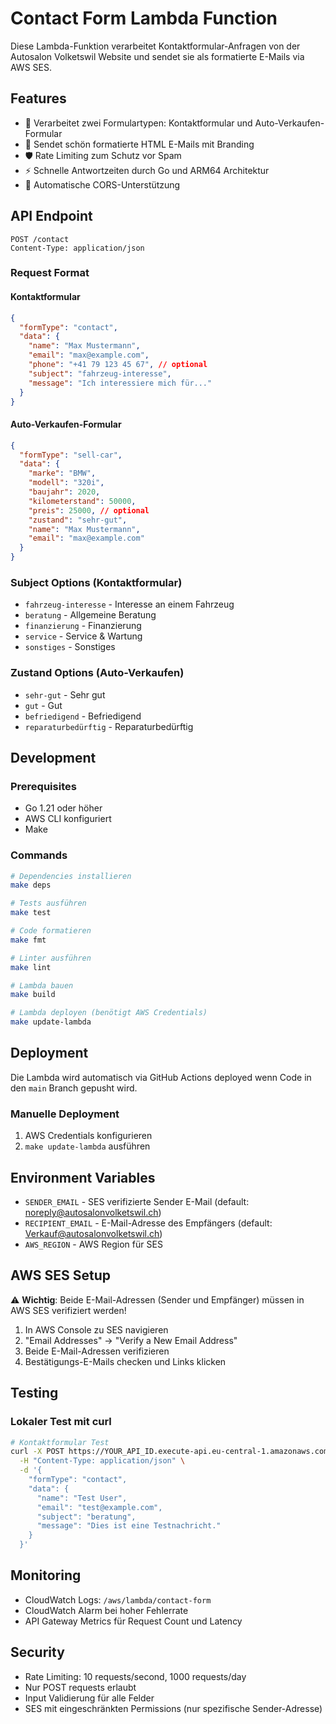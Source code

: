 # Contact Form Lambda Function

Diese Lambda-Funktion verarbeitet Kontaktformular-Anfragen von der Autosalon Volketswil Website und sendet sie als formatierte E-Mails via AWS SES.

## Features

- 📧 Verarbeitet zwei Formulartypen: Kontaktformular und Auto-Verkaufen-Formular
- 🎨 Sendet schön formatierte HTML E-Mails mit Branding
- 🛡️ Rate Limiting zum Schutz vor Spam
- ⚡ Schnelle Antwortzeiten durch Go und ARM64 Architektur
- 🔄 Automatische CORS-Unterstützung

## API Endpoint

```
POST /contact
Content-Type: application/json
```

### Request Format

#### Kontaktformular
```json
{
  "formType": "contact",
  "data": {
    "name": "Max Mustermann",
    "email": "max@example.com",
    "phone": "+41 79 123 45 67", // optional
    "subject": "fahrzeug-interesse",
    "message": "Ich interessiere mich für..."
  }
}
```

#### Auto-Verkaufen-Formular
```json
{
  "formType": "sell-car",
  "data": {
    "marke": "BMW",
    "modell": "320i",
    "baujahr": 2020,
    "kilometerstand": 50000,
    "preis": 25000, // optional
    "zustand": "sehr-gut",
    "name": "Max Mustermann",
    "email": "max@example.com"
  }
}
```

### Subject Options (Kontaktformular)
- `fahrzeug-interesse` - Interesse an einem Fahrzeug
- `beratung` - Allgemeine Beratung
- `finanzierung` - Finanzierung
- `service` - Service & Wartung
- `sonstiges` - Sonstiges

### Zustand Options (Auto-Verkaufen)
- `sehr-gut` - Sehr gut
- `gut` - Gut
- `befriedigend` - Befriedigend
- `reparaturbedürftig` - Reparaturbedürftig

## Development

### Prerequisites
- Go 1.21 oder höher
- AWS CLI konfiguriert
- Make

### Commands

```bash
# Dependencies installieren
make deps

# Tests ausführen
make test

# Code formatieren
make fmt

# Linter ausführen
make lint

# Lambda bauen
make build

# Lambda deployen (benötigt AWS Credentials)
make update-lambda
```

## Deployment

Die Lambda wird automatisch via GitHub Actions deployed wenn Code in den `main` Branch gepusht wird.

### Manuelle Deployment

1. AWS Credentials konfigurieren
2. `make update-lambda` ausführen

## Environment Variables

- `SENDER_EMAIL` - SES verifizierte Sender E-Mail (default: noreply@autosalonvolketswil.ch)
- `RECIPIENT_EMAIL` - E-Mail-Adresse des Empfängers (default: Verkauf@autosalonvolketswil.ch)
- `AWS_REGION` - AWS Region für SES

## AWS SES Setup

⚠️ **Wichtig**: Beide E-Mail-Adressen (Sender und Empfänger) müssen in AWS SES verifiziert werden!

1. In AWS Console zu SES navigieren
2. "Email Addresses" → "Verify a New Email Address"
3. Beide E-Mail-Adressen verifizieren
4. Bestätigungs-E-Mails checken und Links klicken

## Testing

### Lokaler Test mit curl

```bash
# Kontaktformular Test
curl -X POST https://YOUR_API_ID.execute-api.eu-central-1.amazonaws.com/prod/contact \
  -H "Content-Type: application/json" \
  -d '{
    "formType": "contact",
    "data": {
      "name": "Test User",
      "email": "test@example.com",
      "subject": "beratung",
      "message": "Dies ist eine Testnachricht."
    }
  }'
```

## Monitoring

- CloudWatch Logs: `/aws/lambda/contact-form`
- CloudWatch Alarm bei hoher Fehlerrate
- API Gateway Metrics für Request Count und Latency

## Security

- Rate Limiting: 10 requests/second, 1000 requests/day
- Nur POST requests erlaubt
- Input Validierung für alle Felder
- SES mit eingeschränkten Permissions (nur spezifische Sender-Adresse) 